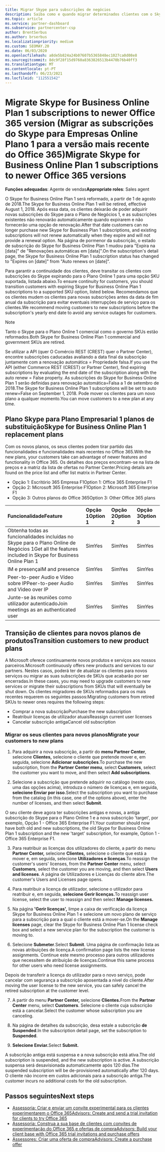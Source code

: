 ```yaml
---
title: Migrar Skype para subscrições de negócios
description: Saiba como e quando migrar determinados clientes com o Skype expirado para o Plano De Negócios 1 para as novas versões do Office 365.
ms.topic: article
ms.service: partner-dashboard
ms.subservice: partnercenter-csp
author: BrentSerbus
ms.author: brserbus
ms.localizationpriority: medium
ms.custom: SEOMAY.20
ms.date: 06/03/2020
ms.openlocfilehash: a8de5b824a24b07607b5365848ec1027ca0d08e8
ms.sourcegitcommit: 8dc9f28f15d9760a8363826513b4470b76b40ff3
ms.translationtype: MT
ms.contentlocale: pt-PT
ms.lasthandoff: 06/23/2021
ms.locfileid: "112551542"
---
```

# <a name="migrate-skype-for-business-online-plan-1-subscriptions-to-newer-office-365-versions"></a><span data-ttu-id="2f054-103">Migrate Skype for Business Online Plan 1 subscriptions to newer Office 365 version (Migrar as subscrições do Skype para Empresas Online Plano 1 para a versão mais recente do Office 365)</span><span class="sxs-lookup"><span data-stu-id="2f054-103">Migrate Skype for Business Online Plan 1 subscriptions to newer Office 365 versions</span></span>

<span data-ttu-id="2f054-104">**Funções adequadas**: Agente de vendas</span><span class="sxs-lookup"><span data-stu-id="2f054-104">**Appropriate roles**: Sales agent</span></span>

<span data-ttu-id="2f054-105">O Skype for Business Online Plan 1 será reformado, a partir de 1 de agosto de 2018.</span><span class="sxs-lookup"><span data-stu-id="2f054-105">The Skype for Business Online Plan 1 will be retired, effective August 1, 2018.</span></span> <span data-ttu-id="2f054-106">Após essa data, os clientes deixarão de poder adquirir novas subscrições do Skype para o Plano de Negócios 1, e as subscrições existentes não renovarão automaticamente quando expirarem e não fornecerão uma opção de renovação.</span><span class="sxs-lookup"><span data-stu-id="2f054-106">After that date customers can no longer purchase new Skype for Business Plan 1 subscriptions, and existing subscriptions will not renew automatically when they expire and will not provide a renewal option.</span></span> <span data-ttu-id="2f054-107">Na página de pormenor da subscrição, o estado de subscrição do Skype for Business Online Plan 1 mudou para "Expira na [data]" de "Renovações automáticas em [data]".</span><span class="sxs-lookup"><span data-stu-id="2f054-107">On the subscription's detail page, the Skype for Business Online Plan 1 subscription status has changed to "Expires on [date]" from "Auto renews on [date]".</span></span>  

<span data-ttu-id="2f054-108">Para garantir a continuidade dos clientes, deve transitar os clientes com subscrições do Skype expirando para o Plano Online 1 para uma opção SKU suportada, listada abaixo.</span><span class="sxs-lookup"><span data-stu-id="2f054-108">To ensure continuity for customers, you should transition customers with expiring Skype for Business Online Plan 1 subscriptions to a supported SKU option, listed below.</span></span> <span data-ttu-id="2f054-109">Recomendamos que os clientes mudem os clientes para novas subscrições antes da data de fim anual da subscrição para evitar eventuais interrupções de serviço para os clientes.</span><span class="sxs-lookup"><span data-stu-id="2f054-109">We recommend moving customers to new subscriptions before the subscription's yearly end date to avoid any service outages for customers.</span></span> 

>[!NOTE]
><span data-ttu-id="2f054-110">Tanto o Skype para o Plano Online 1 comercial como o governo SKUs estão reformados.</span><span class="sxs-lookup"><span data-stu-id="2f054-110">Both Skype for Business Online Plan 1 commercial and government SKUs are retired.</span></span>

<span data-ttu-id="2f054-111">Se utilizar a API (quer O Comércio REST (CREST) quer o Partner Center), encontre subscrições caducadas avaliando a data final da subscrição juntamente com a renovação automática = Propriedade falsa.</span><span class="sxs-lookup"><span data-stu-id="2f054-111">If you use the API (either Commerce REST (CREST) or Partner Center), find expiring subscriptions by evaluating the end date of the subscription along with the auto renew = False property.</span></span> <span data-ttu-id="2f054-112">As subscrições do Skype for Business Online Plan 1 serão definidas para renovação automática=Falsa a 1 de setembro de 2018.</span><span class="sxs-lookup"><span data-stu-id="2f054-112">The Skype for Business Online Plan 1 subscriptions will be set to auto renew=False on September 1, 2018.</span></span> <span data-ttu-id="2f054-113">Pode mover os clientes para um novo plano a qualquer momento.</span><span class="sxs-lookup"><span data-stu-id="2f054-113">You can move customers to a new plan at any time.</span></span> 

## <a name="skype-for-business-online-plan-1-replacement-plans"></a><span data-ttu-id="2f054-114">Plano Skype para Plano Empresarial 1 planos de substituição</span><span class="sxs-lookup"><span data-stu-id="2f054-114">Skype for Business Online Plan 1 replacement plans</span></span>

<span data-ttu-id="2f054-115">Com os novos planos, os seus clientes podem tirar partido das funcionalidades e funcionalidades mais recentes no Office 365.</span><span class="sxs-lookup"><span data-stu-id="2f054-115">With the new plans, your customers take can advantage of newer features and functionality in Office 365.</span></span> <span data-ttu-id="2f054-116">Os detalhes dos preços encontram-se na lista de preços e a matriz da lista de ofertas no Partner Center.</span><span class="sxs-lookup"><span data-stu-id="2f054-116">Pricing details are found on the price list and offer list matrix in Partner Center.</span></span> 

- <span data-ttu-id="2f054-117">Opção 1: Escritório 365 Empresa F1</span><span class="sxs-lookup"><span data-stu-id="2f054-117">Option 1: Office 365 Enterprise F1</span></span>
- <span data-ttu-id="2f054-118">Opção 2: Microsoft 365 Enterprise F1</span><span class="sxs-lookup"><span data-stu-id="2f054-118">Option 2: Microsoft 365 Enterprise F1</span></span>
- <span data-ttu-id="2f054-119">Opção 3: Outros planos do Office 365</span><span class="sxs-lookup"><span data-stu-id="2f054-119">Option 3: Other Office 365 plans</span></span>

|<span data-ttu-id="2f054-120">**Funcionalidade**</span><span class="sxs-lookup"><span data-stu-id="2f054-120">**Feature**</span></span>    |<span data-ttu-id="2f054-121">**Opção 1**</span><span class="sxs-lookup"><span data-stu-id="2f054-121">**Option 1**</span></span>   |<span data-ttu-id="2f054-122">**Opção 2**</span><span class="sxs-lookup"><span data-stu-id="2f054-122">**Option 2**</span></span>   |<span data-ttu-id="2f054-123">**Opção 3**</span><span class="sxs-lookup"><span data-stu-id="2f054-123">**Option 3**</span></span>   |
|:-----------------|:-----------------|:-------------|:------------|
|<span data-ttu-id="2f054-124">Obtenha todas as funcionalidades incluídas no Skype para o Plano Online de Negócios 1</span><span class="sxs-lookup"><span data-stu-id="2f054-124">Get all the features included in Skype for Business Online Plan 1</span></span>|<span data-ttu-id="2f054-125">Sim</span><span class="sxs-lookup"><span data-stu-id="2f054-125">Yes</span></span>   |<span data-ttu-id="2f054-126">Sim</span><span class="sxs-lookup"><span data-stu-id="2f054-126">Yes</span></span>   |<span data-ttu-id="2f054-127">Sim</span><span class="sxs-lookup"><span data-stu-id="2f054-127">Yes</span></span>   |
|<span data-ttu-id="2f054-128">IM e presença</span><span class="sxs-lookup"><span data-stu-id="2f054-128">IM and presence</span></span> |<span data-ttu-id="2f054-129">Sim</span><span class="sxs-lookup"><span data-stu-id="2f054-129">Yes</span></span>   |<span data-ttu-id="2f054-130">Sim</span><span class="sxs-lookup"><span data-stu-id="2f054-130">Yes</span></span>   |<span data-ttu-id="2f054-131">Sim</span><span class="sxs-lookup"><span data-stu-id="2f054-131">Yes</span></span>   |
|<span data-ttu-id="2f054-132">Peer-to-peer Audio e Vídeo sobre IP</span><span class="sxs-lookup"><span data-stu-id="2f054-132">Peer-to-peer Audio and Video over IP</span></span>|<span data-ttu-id="2f054-133">Sim</span><span class="sxs-lookup"><span data-stu-id="2f054-133">Yes</span></span>   |<span data-ttu-id="2f054-134">Sim</span><span class="sxs-lookup"><span data-stu-id="2f054-134">Yes</span></span>   |<span data-ttu-id="2f054-135">Sim</span><span class="sxs-lookup"><span data-stu-id="2f054-135">Yes</span></span>   
|<span data-ttu-id="2f054-136">Junte-se às reuniões como utilizador autenticado</span><span class="sxs-lookup"><span data-stu-id="2f054-136">Join meetings as an authenticated user</span></span>| <span data-ttu-id="2f054-137">Sim</span><span class="sxs-lookup"><span data-stu-id="2f054-137">Yes</span></span>   |<span data-ttu-id="2f054-138">Sim</span><span class="sxs-lookup"><span data-stu-id="2f054-138">Yes</span></span>   |<span data-ttu-id="2f054-139">Sim</span><span class="sxs-lookup"><span data-stu-id="2f054-139">Yes</span></span>   |

## <a name="transition-customers-to-new-product-plans"></a><span data-ttu-id="2f054-140">Transição de clientes para novos planos de produtos</span><span class="sxs-lookup"><span data-stu-id="2f054-140">Transition customers to new product plans</span></span>

<span data-ttu-id="2f054-141">A Microsoft oferece continuamente novos produtos e serviços aos nossos parceiros.</span><span class="sxs-lookup"><span data-stu-id="2f054-141">Microsoft continuously offers new products and services to our partners.</span></span> <span data-ttu-id="2f054-142">Nestes casos, poderá ter de atualizar os clientes para novos serviços ou migrar as suas subscrições de SKUs que acabarão por ser encerradas.</span><span class="sxs-lookup"><span data-stu-id="2f054-142">In these cases, you may need to upgrade customers to new services or migrate their subscriptions from SKUs that will eventually be shut down.</span></span> <span data-ttu-id="2f054-143">Os clientes migradores de SKUs reformados para os mais recentes requerem os seguintes passos:</span><span class="sxs-lookup"><span data-stu-id="2f054-143">Migrating customers from retired SKUs to newer ones requires the following steps:</span></span>

- <span data-ttu-id="2f054-144">Comprar a nova subscrição</span><span class="sxs-lookup"><span data-stu-id="2f054-144">Purchase the new subscription</span></span>
- <span data-ttu-id="2f054-145">Reatribuir licenças de utilizador atuais</span><span class="sxs-lookup"><span data-stu-id="2f054-145">Reassign current user licenses</span></span>
- <span data-ttu-id="2f054-146">Cancelar subscrição antiga</span><span class="sxs-lookup"><span data-stu-id="2f054-146">Cancel old subscription</span></span>

### <a name="migrate-your-customers-to-new-plans"></a><span data-ttu-id="2f054-147">Migrar os seus clientes para novos planos</span><span class="sxs-lookup"><span data-stu-id="2f054-147">Migrate your customers to new plans</span></span>

1. <span data-ttu-id="2f054-148">Para adquirir a nova subscrição, a partir do **menu Partner Center**, selecione **Clientes,** selecione o cliente que pretende mover e, em seguida, selecione **Adicionar subscrições**.</span><span class="sxs-lookup"><span data-stu-id="2f054-148">To purchase the new subscription, from the **Partner Center menu**, select **Customers**, select the customer you want to move, and then select **Add subscriptions**.</span></span>

2. <span data-ttu-id="2f054-149">Selecione a subscrição que pretende adquirir no catálogo (neste caso, uma das opções acima), introduza o número de licenças e, em seguida, **selecione Enviar por isso**.</span><span class="sxs-lookup"><span data-stu-id="2f054-149">Select the subscription you want to purchase from the catalog (in this case, one of the options above), enter the number of licenses, and then select **Submit**.</span></span> 

<span data-ttu-id="2f054-150">O seu cliente deve agora ter subscrições antigas e novas, a antiga subscrição do Skype para o Plano Online 1 e a nova subscrição 'target', por exemplo, Opção 1 - Office 365 Enterprise F1.</span><span class="sxs-lookup"><span data-stu-id="2f054-150">Your customer should now have both old and new subscriptions, the old Skype for Business Online Plan 1  subscription and the new 'target' subscription, for example, Option 1 - Office 365 Enterprise F1.</span></span>

3. <span data-ttu-id="2f054-151">Para reatribuir as licenças dos utilizadores do cliente, a partir do menu **Partner Center,** selecione **Clientes,** selecione o cliente que está a mover e, em seguida, selecione **Utilizadores e licenças**.</span><span class="sxs-lookup"><span data-stu-id="2f054-151">To reassign the customer's users' licenses, from the **Partner Center** menu, select **Customers**, select the customer you are moving, and then select **Users and licenses**.</span></span> <span data-ttu-id="2f054-152">A página de Utilizadores e Licenças do cliente abre.</span><span class="sxs-lookup"><span data-stu-id="2f054-152">The customer's Users and Licenses page opens.</span></span>

4. <span data-ttu-id="2f054-153">Para reatribuir a licença de utilizador, selecione o utilizador para reatribuir e, em seguida, **selecione Gerir licenças.**</span><span class="sxs-lookup"><span data-stu-id="2f054-153">To reassign user license, select the user to reassign and then select **Manage licenses.**</span></span>

5. <span data-ttu-id="2f054-154">Na página **'Gerir licenças',** limpe a caixa de verificação da licença Skype for Business Online Plan 1 e selecione um novo plano de serviço para a subscrição para a qual o cliente está a mover-se.</span><span class="sxs-lookup"><span data-stu-id="2f054-154">On the **Manage licenses** page, clear the Skype for Business Online Plan 1 license check box and select a new service plan for the subscription the customer is moving to.</span></span>

6. <span data-ttu-id="2f054-155">Selecione **Submeter**.</span><span class="sxs-lookup"><span data-stu-id="2f054-155">Select **Submit**.</span></span> <span data-ttu-id="2f054-156">Uma página de confirmação lista as novas atribuições de licença.</span><span class="sxs-lookup"><span data-stu-id="2f054-156">A confirmation page lists the new license assignments.</span></span> <span data-ttu-id="2f054-157">Continue este mesmo processo para outros utilizadores que necessitem de atribuição de licenças.</span><span class="sxs-lookup"><span data-stu-id="2f054-157">Continue this same process for other users who need license assignments.</span></span>

<span data-ttu-id="2f054-158">Depois de transferir a licença do utilizador para o novo serviço, pode cancelar com segurança a subscrição aposentada a nível do cliente.</span><span class="sxs-lookup"><span data-stu-id="2f054-158">After moving the user license to the new service, you can safely cancel the retired subscription at the customer level.</span></span>

7. <span data-ttu-id="2f054-159">A partir do menu **Partner Center,** selecione **Clientes.**</span><span class="sxs-lookup"><span data-stu-id="2f054-159">From the **Partner Center** menu, select **Customers**.</span></span> <span data-ttu-id="2f054-160">Selecione o cliente cuja subscrição está a cancelar.</span><span class="sxs-lookup"><span data-stu-id="2f054-160">Select the customer whose subscription you are canceling.</span></span>

8. <span data-ttu-id="2f054-161">Na página de detalhes da subscrição, desa estale a subscrição **de Suspended**.</span><span class="sxs-lookup"><span data-stu-id="2f054-161">In the subscription detail page, set the subscription to **Suspended**.</span></span>

9. <span data-ttu-id="2f054-162">**Selecione Enviar.**</span><span class="sxs-lookup"><span data-stu-id="2f054-162">Select **Submit.**</span></span>

<span data-ttu-id="2f054-163">A subscrição antiga está suspensa e a nova subscrição está ativa.</span><span class="sxs-lookup"><span data-stu-id="2f054-163">The old subscription is suspended, and the new subscription is active.</span></span> <span data-ttu-id="2f054-164">A subscrição suspensa será desavisionada automaticamente após 120 dias.</span><span class="sxs-lookup"><span data-stu-id="2f054-164">The suspended subscription will be de-provisioned automatically after 120 days.</span></span> <span data-ttu-id="2f054-165">O cliente não incorre em custos adicionais para a subscrição antiga.</span><span class="sxs-lookup"><span data-stu-id="2f054-165">The customer incurs no additional costs for the old subscription.</span></span>

## <a name="next-steps"></a><span data-ttu-id="2f054-166">Passos seguintes</span><span class="sxs-lookup"><span data-stu-id="2f054-166">Next steps</span></span>

- [<span data-ttu-id="2f054-167">Assessoria: Criar e enviar um convite experimental para os clientes experimentarem o Office 365</span><span class="sxs-lookup"><span data-stu-id="2f054-167">Advisors: Create and send a trial invitation for clients to try Office 365</span></span>](advisors-create-a-trial-invitation.md)
- [<span data-ttu-id="2f054-168">Assessoria: Construa a sua base de clientes com convites de experimentação do Office 365 e ofertas de compra</span><span class="sxs-lookup"><span data-stu-id="2f054-168">Advisors: Build your client base with Office 365 trial invitations and purchase offers</span></span>](advisors-build-your-business.md)
- [<span data-ttu-id="2f054-169">Assessores: Criar uma oferta de compra</span><span class="sxs-lookup"><span data-stu-id="2f054-169">Advisors: Create a purchase offer</span></span>](advisor-create-a-purchase-offer.md)
